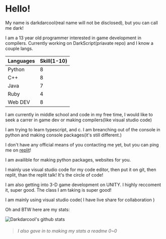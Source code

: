 # Hello!
My name is darkdarcool(real name will not be disclosed), but you can call me dark!

I am a 13 year old programmer interested in game development in compilers. Currently working on DarkScript(priavate repo) and I know a couple langs.

| Languages | Skill(1-10) |
|-----------|-------------|
| Python    | 8           |
| C++       | 8           |
| Java      | 7           |
| Ruby      | 4           |
| Web DEV   | 8           | 


I am currently in middle school and code in my free time, I would like to seek a carrer in game dev or making compilers(like visual studio code)


I am trying to learn typescript, and c. I am breanching out of the console in python and making console packages(it's still different.)

I don't have any official means of you contacting me yet, but you can ping me on [replit](https://replit.com/@darkdarcool)! 

I am availible for making python packages, websites for you.

I mainly use visual studio code for my code editor, then put it on git, then replit, than the replit talk! It's the circle of code!  

I am also getting into 3-D game development on UNITY. I highly reccoment it, super good. The class I am taking is super good!

I am mainly using visual studio code( I have live share for collaboration ) 

Oh and BTW here are my stats:

![Darkdarcool's github stats](https://github-readme-stats.vercel.app/api?username=darkdarcool)


> ###### I also gave in to making my stats a readme 0~0
